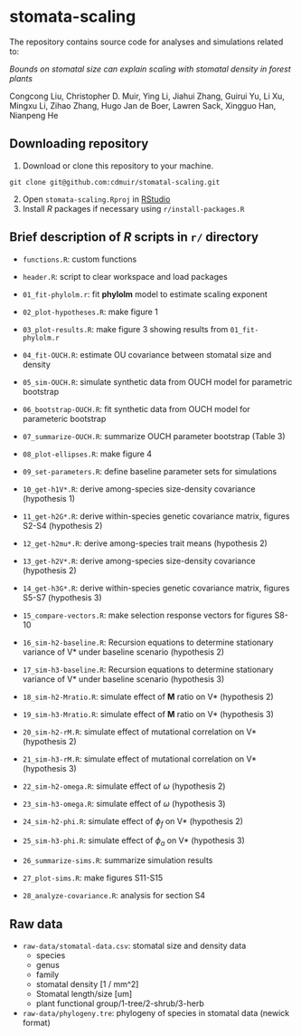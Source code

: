 # stomata-scaling

The repository contains source code for analyses and simulations related to:

*Bounds on stomatal size can explain scaling with stomatal density in forest plants*

Congcong Liu, Christopher D. Muir, Ying Li, Jiahui Zhang, Guirui Yu, Li Xu, Mingxu Li, Zihao Zhang, Hugo Jan de Boer, Lawren Sack, Xingguo Han, Nianpeng He

## Downloading repository 

1. Download or clone this repository to your machine.

```
git clone git@github.com:cdmuir/stomatal-scaling.git
```

2. Open `stomata-scaling.Rproj` in [RStudio](https://www.rstudio.com/)
3. Install *R* packages if necessary using `r/install-packages.R`

## Brief description of *R* scripts in `r/` directory

- `functions.R`: custom functions
- `header.R`: script to clear workspace and load packages

- `01_fit-phylolm.r`: fit **phylolm** model to estimate scaling exponent
- `02_plot-hypotheses.R`: make figure 1
- `03_plot-results.R`: make figure 3 showing results from `01_fit-phylolm.r`
- `04_fit-OUCH.R`: estimate OU covariance between stomatal size and density
- `05_sim-OUCH.R`: simulate synthetic data from OUCH model for parametric bootstrap
- `06_bootstrap-OUCH.R`: fit synthetic data from OUCH model for parameteric bootstrap
- `07_summarize-OUCH.R`: summarize OUCH parameter bootstrap (Table 3)
- `08_plot-ellipses.R`: make figure 4
- `09_set-parameters.R`: define baseline parameter sets for simulations
- `10_get-h1V*.R`: derive among-species size-density covariance (hypothesis 1)
- `11_get-h2G*.R`: derive within-species genetic covariance matrix, figures S2-S4 (hypothesis 2)
- `12_get-h2mu*.R`: derive among-species trait means (hypothesis 2)
- `13_get-h2V*.R`: derive among-species size-density covariance (hypothesis 2)
- `14_get-h3G*.R`: derive within-species genetic covariance matrix, figures S5-S7 (hypothesis 3)
- `15_compare-vectors.R`: make selection response vectors for figures S8-10
- `16_sim-h2-baseline.R`: Recursion equations to determine stationary variance of V* under baseline scenario (hypothesis 2)
- `17_sim-h3-baseline.R`: Recursion equations to determine stationary variance of V* under baseline scenario (hypothesis 3)
- `18_sim-h2-Mratio.R`: simulate effect of **M** ratio on V* (hypothesis 2)
- `19_sim-h3-Mratio.R`: simulate effect of **M** ratio on V* (hypothesis 3)
- `20_sim-h2-rM.R`: simulate effect of mutational correlation on V* (hypothesis 2)
- `21_sim-h3-rM.R`: simulate effect of mutational correlation on V* (hypothesis 3)
- `22_sim-h2-omega.R`: simulate effect of $\omega$ (hypothesis 2)
- `23_sim-h3-omega.R`: simulate effect of $\omega$ (hypothesis 3)
- `24_sim-h2-phi.R`: simulate effect of $\phi_f$ on V* (hypothesis 2)
- `25_sim-h3-phi.R`: simulate effect of $\phi_a$ on V* (hypothesis 3)
- `26_summarize-sims.R`: summarize simulation results
- `27_plot-sims.R`: make figures S11-S15
- `28_analyze-covariance.R`: analysis for section S4

## Raw data

- `raw-data/stomatal-data.csv`: stomatal size and density data
  + species
  + genus
  + family
  + stomatal density [1 / mm^2]
  + Stomatal length/size [um]
  + plant functional group/1-tree/2-shrub/3-herb
- `raw-data/phylogeny.tre`: phylogeny of species in stomatal data (newick format)
